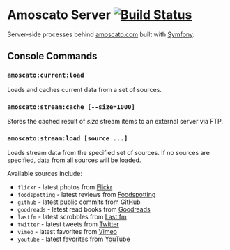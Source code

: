 # Amoscato Server [![Build Status](https://travis-ci.org/namoscato/amoscato-server.svg?branch=master)](https://travis-ci.org/namoscato/amoscato-server)

Server-side processes behind [amoscato.com](http://amoscato.com/) built with [Symfony](https://symfony.com/).

## Console Commands

### `amoscato:current:load`

Loads and caches current data from a set of sources.

### `amoscato:stream:cache [--size=1000]`

Stores the cached result of _size_ stream items to an external server via FTP.

### `amoscato:stream:load [source ...]`

Loads stream data from the specified set of sources. If no sources are specified, data from all sources will be loaded.

Available sources include:

* `flickr` - latest photos from [Flickr](https://www.flickr.com/)
* `foodspotting` - latest reviews from [Foodspotting](http://www.foodspotting.com/)
* `github` - latest public commits from [GitHub](https://github.com/)
* `goodreads` - latest read books from [Goodreads](https://www.goodreads.com/)
* `lastfm` - latest scrobbles from [Last.fm](http://www.last.fm/)
* `twitter` - latest tweets from [Twitter](https://twitter.com/)
* `vimeo` - latest favorites from [Vimeo](https://vimeo.com/)
* `youtube` - latest favorites from [YouTube](https://www.youtube.com/)

